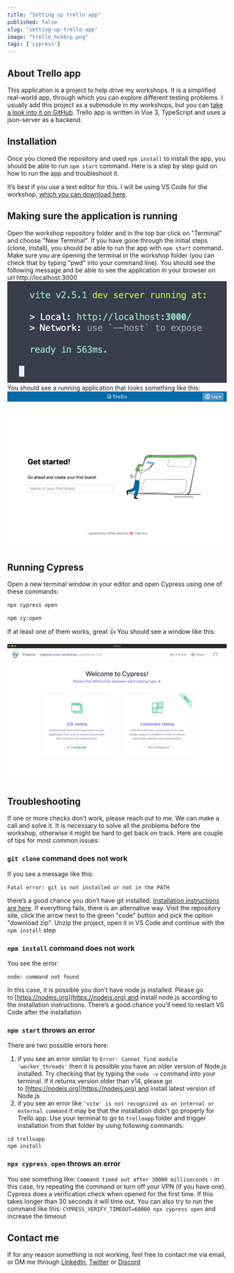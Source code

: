 ```yaml
---
title: "Setting up trello app"
published: false
slug: "setting-up-trello-app"
image: "trello_hck6rp.png"
tags: ['cypress']
---
```

## About Trello app
This application is a project to help drive my workshops. It is a simplified real-world app, through which you can explore different testing problems. I usually add this project as a submodule in my workshops, but you can [take a look into it on GitHub](https://github.com/filiphric/trelloapp-vue-vite-ts). Trello app is written in Vue 3, TypeScript and uses a json-server as a backend.

## Installation
Once you cloned the repository and used `npm install` to install the app, you should be able to run `npm start` command. Here is a step by step guid on how to run the app and troubleshoot it.

It’s best if you use a text editor for this. I will be using VS Code for the workshop, [which you can download here](https://code.visualstudio.com/download). 

## Making sure the application is running
Open the workshop repository folder and in the top bar click on "Terminal" and choose "New Terminal".
If you have gone through the initial steps (clone, install), you should be able to run the app with `npm start` command. Make sure you are opening the terminal in the workshop folder (you can check that by typing "pwd" into your command line). You should see the following message and be able to see the application in your browser on url http://localhost:3000 
![Application running](vite.png)
You should see a running application that looks something like this:
![Application in browser](trello.png)

## Running Cypress

Open a new terminal window in your editor and open Cypress using one of these commands:
```plaintext
npx cypress open
```

```plaintext
npm cy:open
```

If at least one of them works, great 👍 You should see a window like this:  

![Cypress](cypress.png)

## Troubleshooting
If one or more checks don’t work, please reach out to me. We can make a call and solve it. It is necessary to solve all the problems before the workshop, otherwise it might be hard to get back on track. Here are couple of tips for most common issues:

### `git clone` command does not work 
If you see a message like this:
```plaintext
Fatal error: git is not installed or not in the PATH
```
there’s a good chance you don’t have git installed. [Installation instructions are here](https://git-scm.com/book/en/v2/Getting-Started-Installing-Git). If everything fails, there is an alternative way. Visit the repository site, click the arrow next to the green "code" button and pick the option "download zip". Unzip the project, open it in VS Code and continue with the `npm install` step

### `npm install` command does not work
You see the error:
```plaintext
node: command not found
```
In this case, it is possible you don’t have node.js installed. Please go to [https://nodejs.org](https://nodejs.org) and install node.js according to the installation instructions. There’s a good chance you’ll need to restart VS Code after the installation

### `npm start` throws an error 
There are two possible errors here:
1. if you see an error similar to `Error: Cannot find module 'worker_threads'` then it is possible you have an older version of Node.js installed. Try checking that by typing the `node -v` command into your terminal. If it returns version older than v14, please go to [https://nodejs.org](https://nodejs.org) and install latest version of Node.js 
2. if you see an error like `'vite' is not recognized as an internal or external command` it may be that the installation didn’t go properly for Trello app. Use your terminal to go to `trelloapp` folder and trigger installation from that folder by using following commands:
```plaintext
cd trelloapp
npm install
```

### `npx cypress open` throws an error
You see something like: `Command timed out after 30000 milliseconds` - in this case, try repeating the command or turn off your VPN (if you have one). Cypress does a verification check when opened for the first time. If this takes longer than 30 seconds it will time out. 
You can also try to run the command like this: `CYPRESS_VERIFY_TIMEOUT=60000 npx cypress open` and increase the timeout

## Contact me
If for any reason something is not working, feel free to contact me via email, or DM me through [LinkedIn](http://www.linkedin.com/in/filip-hric), [Twitter](https://twitter.com/filip_hric/) or [Discord](https://filiphric.com/discord)